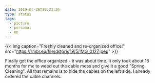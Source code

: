```yaml
---
date: 2019-05-26T19:23:26
type: status
tags:
  - picture
  - personal
  - en
---
```


{{< img caption="Freshly cleaned and re-organized office!" src="https://rmbr.eu/file/dstore/19/5/IMG_0127.jpeg" >}}

Finally got the office organized - it was about time. It only took about 18 months for me to weed out the cable mess and give it a good "Spring Cleaning". All that remains is to hide the cables on the left side. I already ordered the cable channels.
